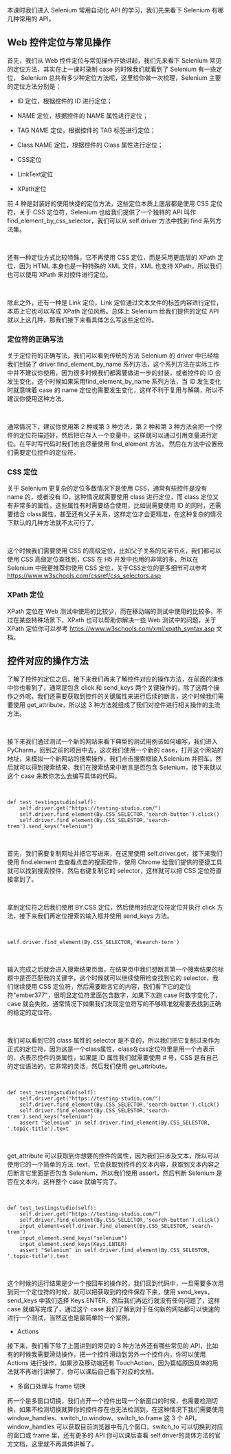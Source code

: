 本课时我们进入 Selenium 常用自动化 API 的学习，我们先来看下 Selenium 有哪几种常用的 API。

Web 控件定位与常见操作
-------------

首先，我们从 Web 控件定位与常见操作开始讲起，我们先来看下 Selenium 常见的定位方法，其实在上一课时录制 case 的时候我们就看到了 Selenium 有一些定位， Selenium 总共有多少种定位方法呢，这里给你做一次梳理，Selenium 主要的定位方法分别是：

* ID 定位，根据控件的 ID 进行定位；

* NAME 定位，根据控件的 NAME 属性进行定位；

* TAG NAME 定位，根据控件的 TAG 标签进行定位；

* Class NAME 定位，根据控件的 Class 属性进行定位；

* CSS定位

* LinkText定位

* XPath定位

前 4 种是封装好的使用快捷的定位方法，这些定位本质上底层都是使用 CSS 定位符，关于 CSS 定位符，Selenium 也给我们提供了一个独特的 API 叫作 find_element_by_css_selector，我们可以从 self.driver 方法中找到 find 系列方法集。

<br />

还有一种定位方式比较特殊，它不再使用 CSS 定位，而是采用更底层的 XPath 定位，因为 HTML 本身也是一种特殊的 XML 文件，XML 也支持 XPath，所以我们也可以使用 XPath 来对控件进行定位。

<br />

除此之外，还有一种是 Link 定位，Link 定位通过文本文件的标签内容进行定位，本质上它也可以写成 XPath 定位风格。总体上 Selenium 给我们提供的定位 API 就以上这几种，那我们接下来看具体怎么写这些定位符。

### 定位符的正确写法

关于定位符的正确写法，我们可以看到传统的方法 Selenium 的 driver 中已经给我们封装了 driver.find_element_by_name 系列方法，这个系列方法在实际工作中并不建议你使用，因为很多时候我们都需要做进一步的封装，或者控件的 ID 会发生变化，这个时候如果采用find_element_by_name 系列方法，当 ID 发生变化时就意味着 case 的 name 定位也需要发生变化，这样不利于复用与解耦，所以不建议你使用这种方法。  

<br />

通常情况下，建议你使用第 2 种或第 3 种方法，第 2 种和第 3 种方法会把一个控件的定位符描述好，然后把它存入一个变量中，这样就可以通过引用变量进行定位。在平时写代码时我们也会尽量使用 find_element 方法， 然后在方法中设置我们需要定位控件的定位符。

### CSS 定位

关于 Selenium 更复杂的定位多数情况下是使用 CSS，通常有些控件是没有 name 的，或者没有 ID，这种情况就需要使用 class 进行定位，而 class 定位又有非常多的属性，这些属性有时需要结合使用，比如说需要使用 ID 的同时，还需要结合 class属性，甚至还有父子关系，这样定位才会更精准，在这种复杂的情况下默认的几种方法就不太可行了。

<br />

这个时候我们需要使用 CSS 的高级定位，比如父子关系的兄弟节点，我们都可以使用 CSS 高级定位查找到，CSS 在 H5 开发中也用的非常的多，所以在 Selenium 中我更推荐你使用 CSS 定位，关于CSS定位的更多细节可以参考 <https://www.w3schools.com/cssref/css_selectors.asp>

### XPath 定位

XPath 定位在 Web 测试中使用的比较少，而在移动端的测试中使用的比较多，不过在某些特殊场景下，XPath 也可以帮助你解决一些 Web 测试中的问题，关于 XPath 定位你可以参考 https://www.w3schools.com/xml/xpath_syntax.asp 文档。

控件对应的操作方法
---------

了解了控件的定位之后，接下来我们再来了解控件对应的操作方法，在前面的演练中你也看到了，通常是包含 click 和 send_keys 两个关键操作的，除了这两个操作之外呢，我们还需要获取到控件的关键属性来进行后续的断言，这个时候我们需要使用 get_attribute，所以这 3 种方法就组成了我们对控件进行相关操作的主流方法。

<br />

接下来我们通过测试一个新的网站来看下典型的测试用例该如何编写，我们进入 PyCharm，回到之前的项目中去，这次我们使用一个新的 case，打开这个网站的地址，来模拟一个新网站的搜索操作，我们点击搜索框输入Selenium 并回车，然后就可以得到搜索结果，我们在搜索结果中断言是否包含 Selenium，接下来就以这个 case 来教你怎么去编写具体的代码。

<br />

```
def test_testingstudio(self):
    self.driver.get("https://testing-studio.com/")
    self.driver.find_element(By.CSS_SELECTOR,'search-button').click()
    self.driver.find_element(By.CSS_SELESTOR,'search-trem').send_keys("selenium")
```

<br />

首先，我们需要复制网址并把它写进来，在这里使用 self.driver.get，接下来我们使用 find.element 去查看点击的搜索控件，使用 Chrome 给我们提供的便捷工具就可以找到搜索控件，然后右键复制它的 selector，这样就可以把 CSS 定位符直接拿到了。

<br />

拿到定位符之后我们使用 BY.CSS 定位，然后使用对应定位符定位并执行 click 方法，接下来我们再定位搜索的输入框并使用 send_keys 方法。

<br />

```
self.driver.find_element(By.CSS_SELECTOR,'#search-term')
```

<br />

输入完成之后就会进入搜索结果页面，在结果页中我们想断言第一个搜索结果的标题中是否匹配我的关键字，这个时候就可以继续使用检查找到它的 selector，我们继续使用 CSS 定位符，然后需要断言它的内容，我们看下它的定位符"ember377"，很明显定位符里面包含数字，如果下次跑 case 时数字变化了，case 就会失败，通常情况下如果我们发现定位符写的不够精准就需要去找到正确的稳定的定位符。

<br />

<Image alt="" src="https://s0.lgstatic.com/i/image3/M01/6D/3D/Cgq2xl5c9UOARr4jAAG5zhiZE-8151.png"/>

<br />

我们可以看到它的 class 属性的 selector 是不变的，所以我们把它复制过来作为正式的定位符，因为这是一个class属性，class在css定位符里是用一个点表示的，点表示控件的类属性，如果是 ID 属性我们就需要使用 # 号，CSS 是有自己的定位语法的，它非常的灵活，然后我们使用 get_attribute。

<br />

```
def test_testingstudio(self):
    self.driver.get("https://testing-studio.com/")
    self.driver.find_element(By.CSS_SELECTOR,'search-button').click()
    self.driver.find_element(By.CSS_SELESTOR,'search-trem').send_keys("selenium")
    assert "Selenium" in self.driver.find_element(By.CSS_SELESTOR,
'.topic-title').text
```

<br />

get_attribute 可以获取到你想要的控件的属性，因为我们只涉及文本，所以可以使用它的一个简单的方法 .text，它会获取到控件的文本内容，获取到文本内容之后断言它里面是否包含 Selenium，所以我们使用 assert，然后判断 Selenium 是否在文本内，这样整个 case 就编写完了。

<br />

```
def test_testingstudio(self):
    self.driver.get("https://testing-studio.com/")
    self.driver.find_element(By.CSS_SELECTOR,'search-button').click()
    input_element=self.driver.find_element(By.CSS_SELESTOR,'search-trem')
    input_element.send_keys("selenium")
    input_element.send_keys(Keys.ENTER)
    assert "Selenium" in self.driver.find_element(By.CSS_SELESTOR,
'.topic-title').text
```

<br />

这个时候的运行结果是少一个按回车的操作的，我们回到代码中，一旦需要多次用到同一个定位符的时候，就可以把获取到的控件保存下来，使用 send_keys，send_keys 中我们选择 Keys.ENTER，然后我们再运行就没有任何问题了，这样 case 就编写完成了，通过这个 case 我们了解到对于任何新的网站都可以快速的进行一个测试，当然这也是最简单的一个案例。

* Actions

接下来，我们看下除了上面讲到的常见的 3 种方法外还有哪些常见的 API，比如有的时候我需要滑动操作，把一个控件滑动到另外一个控件内，你可以使用 Actions 进行操作，如果涉及移动端还有 TouchAction，因为篇幅原因具体的用法就不再进行讲解了，你可以课后自己看下对应的文档。

* 多窗口处理与 frame 切换

再一个是多窗口切换，我们点开一个控件出现一个新窗口的时候，也需要检测切换，如果不检测切换就算你的控件存在也无法检测到，在这种情况下我们需要使用 window_handles、switch_to.window、switch_to.frame 这 3 个 API。window_handles 可以获取目前浏览器中有几个窗口，switch_to 可以切换到对应的窗口或 frame 里，还有更多的 API 你可以课后查看 self.driver的具体方法的官方文档，这里就不再具体讲解了。

<br />

